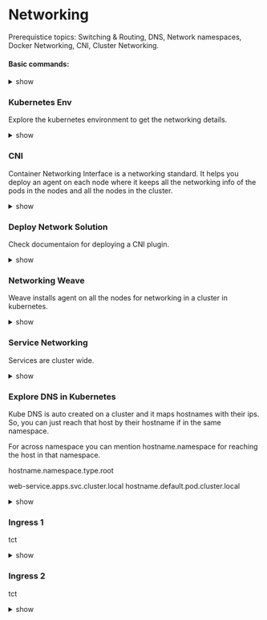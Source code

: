 # Networking

Prerequistice topics: Switching & Routing, DNS, Network namespaces, Docker Networking, CNI, Cluster Networking.

#### Basic commands:
<details><summary>show</summary>
<p>
  
```bash

ip link
ip addr
ip addr add 192.168.1.10/24 dev eth0
ip route
ip route add 192.168.1.0/24 via 192.168.2.1
route
cat /proc/sys/net/ipv4/ip_forward

cat >> /etc/hosts
cat >> /etc/hosts
cat /etc/resolv.conf
cat /etc/nsswitch.conf

nslookup www.google.com
dig www.google.com

ps aux


# Create network namespaces
ip netns add red
ip netns add blue

ip netns

# Create veth pairs
ip link add veth-red type veth peer name veth blue

# Create Add veth to respective namespaces
ip link set veth-red netns red
ip link set veth-blue netns blue

# Set IP Addresses
ip -n red addr add 192.168.1.1 dev veth-red
ip -n blue addr add 192.168.1.2 dev veth-blue

# Check IP Addresses
ip -n red addr
ip -n blue addr

# Bring up interfaces
ip -n red link set veth-red up
ip -n blue link set veth-blue up

# Bring Loopback devices up
ip -n red link set lo up
ip -n blue link set lo up

# Add default gateway
ip netns exec red ip route add default via 192.168.1.1 dev veth-red
ip netns exec blue ip route add default via 192.168.1.2 dev veth-blue

ip netns del red
ip netns del blue
ip link del v-net-0
iptables -t nat -D POSTROUTING 1

ip netns add red
ip netns add blue

ip link add veth-red type veth peer name veth-red-br
ip link add veth-blue type veth peer name veth-blue-br

ip link set veth-red netns red
ip link set veth-blue netns blue

ip -n red addr add 192.168.15.2/24 dev veth-red

ip -n blue addr add 192.168.15.3/24 dev veth-blue

brctl addbr v-net-0

ip link set dev v-net-0 up

ip link set veth-red-br up
ip link set veth-blue-br up

```

</p>
</details>

### Kubernetes Env

Explore the kubernetes environment to get the networking details.  

<details><summary>show</summary>
<p>
  
```bash
k get nodes
k describe node controlplane  | grep -i internal

ip a / ip link
ssh node01
ip link show eth0

netstat -nplt

netstat -anp | grep etcd
netstat -anp | grep etcd | grep 2379 | wc -l

```

</p>
</details>

### CNI

Container Networking Interface is a networking standard. It helps you deploy an agent on each node where it keeps all the networking info of the pods in the nodes and all the nodes in the cluster. 

<details><summary>show</summary>
<p>
  
```bash
ps -aux | grep kubelet | grep --color container-runtime-endpoint

/opt/cni/bin  # available CNI pluggins

cat /etc/cni/net.d/10-flannel.conflist | grep type

```

</p>
</details>


### Deploy Network Solution

Check documentaion for deploying a CNI plugin. 

<details><summary>show</summary>
<p>
  
```bash
k apply -f file_name.yaml
```

</p>
</details>

### Networking Weave

Weave installs agent on all the nodes for networking in a cluster in kubernetes.

<details><summary>show</summary>
<p>
  
```bash
kubectl get pods -n kube-system

kubectl get po -o wide -n kube-system | grep weave

ip addr show weave

ssh node01
ip route
```

</p>
</details>


### Service Networking 

Services are cluster wide. 

<details><summary>show</summary>
<p>
  
```bash
ip a | grep eth0

apt install ipcalc

ipcalc -b <ip_addr>

k logs weave-net-fgxvr weave -n kube-system | grep ipalloc-range

cat /etc/kubernetes/manifests/kube-apiserver.yaml   | grep cluster-ip-range

k get pods -n kube-system

k logs kube-proxy-4t62z -n kube-system

```

</p>
</details>


### Explore DNS in Kubernetes

Kube DNS is auto created on a cluster and it maps hostnames with their ips. So, you can just reach that host by their hostname if in the same namespace.

For across namespace you can mention hostname.namespace for reaching the host in that namespace.

hostname.namespace.type.root

web-service.apps.svc.cluster.local
hostname.default.pod.cluster.local



<details><summary>show</summary>
<p>
  
```bash
kubectl get pods -n kube-system

kubectl get cm -n kube-system

kubectl get svc

kubectl exec -it hr -- nslookup mysql.payroll > /root/CKA/nslookup.out

```

</p>
</details>


### Ingress 1

tct

<details><summary>show</summary>
<p>
  
```bash
k logs webapp-1
```

</p>
</details>


### Ingress 2

tct

<details><summary>show</summary>
<p>
  
```bash
k logs webapp-1
```

</p>
</details>

